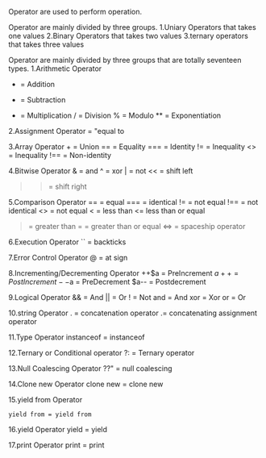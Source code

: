 Operator are used to perform operation.

Operator are mainly divided by three groups.
1.Uniary Operators that takes one values
2.Binary Operators that takes two values
3.ternary operators that takes three values

Operator are mainly divided by three groups that are totally seventeen types.
1.Arithmetic Operator
+ = Addition
- = Subtraction
* = Multiplication
/ = Division
% = Modulo
** = Exponentiation

2.Assignment Operator
     = "equal to

3.Array Operator
    + = Union
    == = Equality
    === = Identity
    != = Inequality
    <> = Inequality
    !== =    Non-identity

4.Bitwise Operator
& = and
^ = xor
| = not
<< = shift left
>> = shift right

5.Comparison Operator
==  = equal
=== = identical
!=  = not equal
!== = not identical
<>  = not equal
< = less than
<= less than or equal
> = greater than
>= = greater than or equal
<=> = spaceship operator

6.Execution Operator
`` = backticks 

7.Error Control Operator
    @ = at sign

8.Incrementing/Decrementing Operator
    ++$a = PreIncrement
    $a++ = PostIncrement
    --$a = PreDecrement
    $a-- = Postdecrement

9.Logical Operator
    && = And
    || = Or
    ! = Not
    and = And
    xor = Xor
    or = Or

10.string Operator
    . =  concatenation operator
    .= concatenating assignment operator

11.Type Operator
    instanceof = instanceof

12.Ternary or Conditional operator
   ?: = Ternary operator

13.Null Coalescing Operator
    ??" = null coalescing

14.Clone new Operator
    clone new = clone new

15.yield from Operator

    yield from = yield from

16.yield Operator
    yield = yield

17.print Operator
    print = print